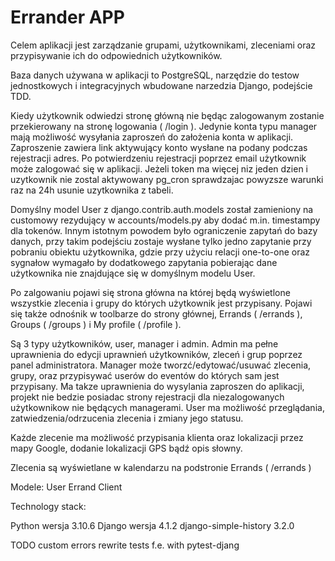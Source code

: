# Errander APP

Celem aplikacji jest zarządzanie grupami, użytkownikami, zleceniami oraz przypisywanie ich do odpowiednich użytkowników.

Baza danych używana w aplikacji to PostgreSQL, narzędzie do testow jednostkowych i integracyjnych wbudowane narzedzia Django, podejście TDD.

Kiedy użytkownik odwiedzi stronę główną nie będąc zalogowanym zostanie przekierowany na stronę logowania ( /login ). Jedynie konta typu manager mają możliwość wysyłania zaproszeń do założenia konta w aplikacji. Zaproszenie zawiera link aktywujący konto wysłane na podany podczas rejestracji adres. Po potwierdzeniu rejestracji poprzez email użytkownik może zalogować się w aplikacji. Jeżeli token ma więcej niz jeden dzien i uzytkownik nie zostal aktywowany pg_cron sprawdzajac powyzsze warunki raz na 24h usunie uzytkownika z tabeli.

Domyślny model User z django.contrib.auth.models został zamieniony na customowy rezydujący w accounts/models.py aby dodać m.in. timestampy dla tokenów. Innym istotnym powodem było ograniczenie zapytań do bazy danych, przy takim podejściu zostaje wysłane tylko jedno zapytanie przy pobraniu obiektu użytkownika, gdzie przy użyciu relacji one-to-one oraz sygnałow wymagało by dodatkowego zapytania pobierając dane użytkownika nie znajdujące się w domyślnym modelu User.

Po zalgowaniu pojawi się strona główna na której będą wyświetlone wszystkie zlecenia i grupy do których użytkownik jest przypisany. Pojawi się także odnośnik w toolbarze do strony głównej, Errands ( /errands ), Groups ( /groups ) i My profile ( /profile ).

Są 3 typy użytkowników, user, manager i admin.
Admin ma pełne uprawnienia do edycji uprawnień użytkowników, zleceń i grup poprzez panel administratora.
Manager może tworzć/edytować/usuwać zlecenia, grupy, oraz przypisywać userów do eventów do których sam jest przypisany. Ma takze uprawnienia do wysylania zaproszen do aplikacji, projekt nie bedzie posiadac strony rejestracji dla niezalogowanych użytkownikow nie będących managerami.
User ma możliwość przeglądania, zatwiedzenia/odrzucenia zlecenia i zmiany jego statusu.

Każde zlecenie ma możliwość przypisania klienta oraz lokalizacji przez mapy Google, dodanie lokalizacji GPS bądź opis słowny.

Zlecenia są wyświetlane w kalendarzu na podstronie Errands ( /errands )

Modele:
User
Errand
Client

Technology stack:

Python wersja 3.10.6
Django wersja 4.1.2
django-simple-history 3.2.0

TODO
custom errors
rewrite tests f.e. with pytest-djang
